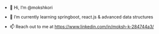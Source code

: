 - 👋 Hi, I’m @mokshkori
<!--- 👀 I’m interested in --->
- 🌱 I’m currently learning springboot, react.js & advanced data structures

- 📫 Reach out to me at https://www.linkedin.com/in/moksh-k-284744a3/

<!---
mokshkori/mokshkori is a ✨ special ✨ repository because its `README.md` (this file) appears on your GitHub profile.
You can click the Preview link to take a look at your changes.
--->
